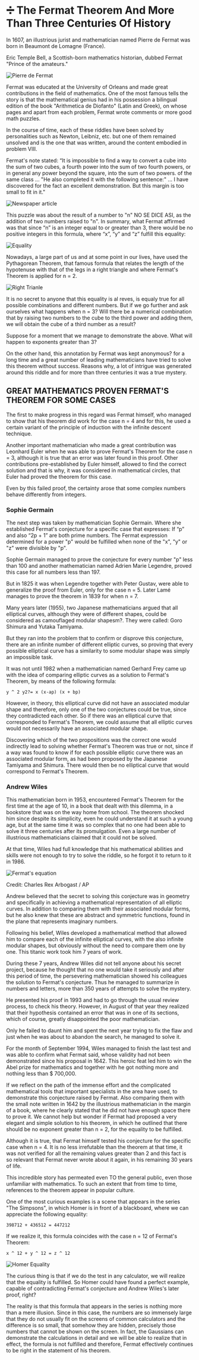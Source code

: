 # ➗ The Fermat Theorem And More Than Three Centuries Of History

In 1607, an illustrious jurist and mathematician named Pierre de Fermat was born in Beaumont de Lomagne (France).

Eric Temple Bell, a Scottish-born mathematics historian, dubbed Fermat "Prince of the amateurs."

![Pierre de Fermat](_static/images/fermat/fermat.jpg)

Fermat was educated at the University of Orleans and made great contributions in the field of mathematics. One of the most famous tells the story is that the mathematical genius had in his possession a bilingual edition of the book "Arithmetica de Diofanto" (Latin and Greek), on whose pages and apart from each problem, Fermat wrote comments or more good math puzzles.

In the course of time, each of these riddles have been solved by personalities such as Newton, Leibniz, etc. but one of them remained unsolved and is the one that was written, around the content embodied in problem VIII.

Fermat's note stated: “It is impossible to find a way to convert a cube into the sum of two cubes, a fourth power into the sum of two fourth powers, or in general any power beyond the square, into the sum of two powers. of the same class ... "He also completed it with the following sentence:" ... I have discovered for the fact an excellent demonstration. But this margin is too small to fit in it."

![Newspaper article](_static/images/fermat/newspaper.png)

This puzzle was about the result of a number to "n" NO SE DICE ASI, as the addition of two numbers raised to "n". In summary, what Fermat affirmed was that since “n” is an integer equal to or greater than 3, there would be no positive integers in this formula, where “x”, “y” and “z” fulfill this equality:

![Equality](_static/images/fermat/equality.png)

Nowadays, a large part of us and at some point in our lives, have used the Pythagorean Theorem, that famous formula that relates the length of the hypotenuse with that of the legs in a right triangle and where Fermat's Theorem is applied for n = 2.

![Right Trianle](_static/images/fermat/right-triangle.png)

It is no secret to anyone that this equality is al reves, is equaly true for all possible combinations and different numbers. But if we go further and ask ourselves what happens when n = 3? Will there be a numerical combination that by raising two numbers to the cube to the third power and adding them, we will obtain the cube of a third number as a result?

Suppose for a moment that we manage to demonstrate the above. What will happen to exponents greater than 3?

On the other hand, this annotation by Fermat was kept anonymous? for a long time and a great number of leading mathematicians have tried to solve this theorem without success. Reasons why, a lot of intrigue was generated around this riddle and for more than three centuries it was a true mystery.

## GREAT MATHEMATICS PROVEN FERMAT'S THEOREM FOR SOME CASES

The first to make progress in this regard was Fermat himself, who managed to show that his theorem did work for the case n = 4 and for this, he used a certain variant of the principle of induction with the infinite descent technique.

Another important mathematician who made a great contribution was Leonhard Euler when he was able to prove Fermat's Theorem for the case n = 3, although it is true that an error was later found in this proof. Other contributions pre-established by Euler himself, allowed to find the correct solution and that is why, it was considered in mathematical circles, that Euler had proved the theorem for this case.

Even by this failed proof, the certainty arose that some complex numbers behave differently from integers.

### Sophie Germain

The next step was taken by mathematician Sophie Germain. Where she established Fermat's conjecture for a specific case that expresses: If “p” and also “2p + 1” are both prime numbers. The Fermat expression determined for a power "p" would be fulfilled when none of the "x", "y" or "z" were divisible by "p".

Sophie Germain managed to prove the conjecture for every number "p" less than 100 and another mathematician named Adrien Marie Legendre, proved this case for all numbers less than 197.

But in 1825 it was when Legendre together with Peter Gustav, were able to generalize the proof from Euler, only for the case n = 5. Later Lamé manages to prove the theorem in 1839 for when n = 7.

Many years later (1955), two Japanese mathematicians argued that all elliptical curves, although they were of different shapes, could be considered as camouflaged modular shapesm?. They were called: Goro Shimura and Yutaka Tamiyama.

But they ran into the problem that to confirm or disprove this conjecture, there are an infinite number of different elliptic curves, so proving that every possible elliptical curve has a similarity to some modular shape was simply an impossible task.

It was not until 1982 when a mathematician named Gerhard Frey came up with the idea of ​​comparing elliptic curves as a solution to Fermat's Theorem, by means of the following formula:

```
y ^ 2 y2?= x (x-ap) (x + bp)
```

However, in theory, this elliptical curve did not have an associated modular shape and therefore, only one of the two conjectures could be true, since they contradicted each other. So if there was an elliptical curve that corresponded to Fermat's Theorem, we could assume that all elliptic curves would not necessarily have an associated modular shape.

Discovering which of the two propositions was the correct one would indirectly lead to solving whether Fermat's Theorem was true or not, since if a way was found to know if for each possible elliptic curve there was an associated modular form, as had been proposed by the Japanese Tamiyama and Shimura. There would then be no elliptical curve that would correspond to Fermat's Theorem.

### Andrew Wiles

This mathematician born in 1953, encountered Fermat's Theorem for the first time at the age of 10, in a book that dealt with this dilemma, in a bookstore that was on the way home from school. The theorem shocked him since despite its simplicity, even he could understand it at such a young age, but at the same time it was so complex that no one had been able to solve it three centuries after its promulgation. Even a large number of illustrious mathematicians claimed that it could not be solved.

At that time, Wiles had full knowledge that his mathematical abilities and skills were not enough to try to solve the riddle, so he forgot it to return to it in 1986.

![Fermat's equation](_static/images/fermat/fermat-equation.png)

Credit: Charles Rex Arbogast / AP

Andrew believed that the secret to solving this conjecture was in geometry and specifically in achieving a mathematical representation of all elliptic curves. In addition to comparing them with their associated modular forms, but he also knew that these are abstract and symmetric functions, found in the plane that represents imaginary numbers.

Following his belief, Wiles developed a mathematical method that allowed him to compare each of the infinite elliptical curves, with the also infinite modular shapes, but obviously without the need to compare them one by one. This titanic work took him 7 years of work.

During these 7 years, Andrew Wiles did not tell anyone about his secret project, because he thought that no one would take it seriously and after this period of time, the persevering mathematician showed his colleagues the solution to Fermat's conjecture. Thus he managed to summarize in numbers and letters, more than 350 years of attempts to solve the mystery.

He presented his proof in 1993 and had to go through the usual review process, to check his theory. However, in August of that year they realized that their hypothesis contained an error that was in one of its sections, which of course, greatly disappointed the poor mathematician.

Only he failed to daunt him and spent the next year trying to fix the flaw and just when he was about to abandon the search, he managed to solve it.

For the month of September 1994, Wiles managed to finish the last test and was able to confirm what Fermat said, whose validity had not been demonstrated since his proposal in 1642. This heroic feat led him to win the Abel prize for mathematics and together with he got nothing more and nothing less than $ 700,000.

If we reflect on the path of the immense effort and the complicated mathematical tools that important specialists in the area have used, to demonstrate this conjecture raised by Fermat. Also comparing them with the small note written in 1642 by the illustrious mathematician in the margin of a book, where he clearly stated that he did not have enough space there to prove it. We cannot help but wonder if Fermat had proposed a very elegant and simple solution to his theorem, in which he outlined that there should be no exponent greater than n = 2, for the equality to be fulfilled.

Although it is true, that Fermat himself tested his conjecture for the specific case when n = 4. It is no less irrefutable than the theorem at that time, it was not verified for all the remaining values greater than 2 and this fact is so relevant that Fermat never wrote about it again, in his remaining 30 years of life.

This incredible story has permeated even TO the general public, even those unfamiliar with mathematics. To such an extent that from time to time, references to the theorem appear in popular culture.

One of the most curious examples is a scene that appears in the series "The Simpsons", in which Homer is in front of a blackboard, where we can appreciate the following equality:

```
398712 + 436512 = 447212
```

If we realize it, this formula coincides with the case n = 12 of Fermat's Theorem:

```
x ^ 12 + y ^ 12 = z ^ 12
```

![Homer Equality](_static/images/fermat/fermat-homer.png)

The curious thing is that if we do the test in any calculator, we will realize that the equality is fulfilled. So Homer could have found a perfect example, capable of contradicting Fermat's conjecture and Andrew Wiles's later proof, right?

The reality is that this formula that appears in the series is nothing more than a mere illusion. Since in this case, the numbers are so immensely large that they do not usually fit on the screens of common calculators and the difference is so small, that somehow they are hidden, precisely those numbers that cannot be shown on the screen. In fact, the Gaussians can demonstrate the calculations in detail and we will be able to realize that in effect, the formula is not fulfilled and therefore, Fermat effectively continues to be right in the statement of his theorem.
